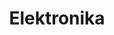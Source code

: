 ---
title: "Elektronika"
description: "Elektronika - it's a sample project that shows how to create watch face for Android WearOS. Elektronika based on Google WatchFace Sample, but was subject to a complete refactoring. This is a replica of an old Soviet watch - electronics, that might be uses on Android watch now)"
image: "/elektronika.png"
link: "https://play.google.com/store/apps/details?id=by.bulba.watch.elektronika"
---